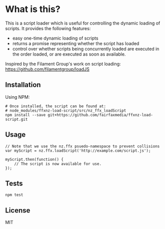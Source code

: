 # What is this?

This is a script loader which is useful for controlling the dynamic loading of
scripts. It provides the following features:

* easy one-time dynamic loading of scripts
* returns a promise representing whether the script has loaded
* control over whether scripts being concurrently loaded are executed in the order
  loaded, or are executed as soon as available.

Inspired by the Filament Group's work on script loading: https://github.com/filamentgroup/loadJS


## Installation

Using NPM:

    # Once installed, the script can be found at:
    # node_modules/ffxnz-load-script/src/nz_ffx_loadScript
    npm install --save git+https://github.com/fairfaxmedia/ffxnz-load-script.git


## Usage

    // Note that we use the nz.ffx psuedo-namespace to prevent collisions
    var myScript = nz.ffx.loadScript('http://example.com/script.js');

    myScript.then(function() {
        // The script is now available for use.
    });


## Tests

    npm test

## License

MIT
